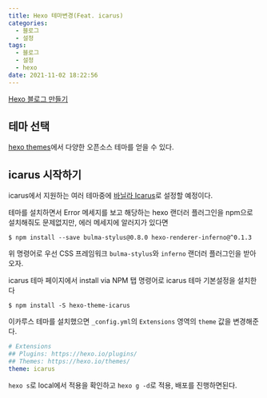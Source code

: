 ```yaml
---
title: Hexo 테마변경(Feat. icarus)
categories:
  - 블로그
  - 설정
tags: 
  - 블로그
  - 설정
  - hexo
date: 2021-11-02 18:22:56
---
```


[Hexo 블로그 만들기](https://hangack.github.io/2021/11/01/Blog/Setting/Hexo-blog/)

## 테마 선택

[hexo themes](https://hexo.io/themes/)에서 다양한 오픈소스 테마를 얻을 수 있다.


## icarus 시작하기

icarus에서 지원하는 여러 테마중에 [바닐라 Icarus](https://ppoffice.github.io/hexo-theme-icarus/uncategorized/getting-started-with-icarus/#install-npm)로 설정할 예정이다.

테마를 설치하면서 Error 메세지를 보고 해당하는 hexo 랜더러 플러그인을 npm으로 설치해줘도 문제없지만,
에러 메세지에 알러지가 있다면
```shell
$ npm install --save bulma-stylus@0.8.0 hexo-renderer-inferno@^0.1.3
```
위 명령어로 우선 CSS 프레임워크 `bulma-stylus`와 `inferno` 랜더러 플러그인을 받아오자.

icarus 테마 페이지에서 install via NPM 탭 명령어로 icarus 테마 기본설정을 설치한다
```shell
$ npm install -S hexo-theme-icarus
```

이카루스 테마를 설치했으면 `_config.yml`의 `Extensions` 영역의 `theme` 값을 변경해준다.
```yml
# Extensions
## Plugins: https://hexo.io/plugins/
## Themes: https://hexo.io/themes/
theme: icarus
```

`hexo s`로 local에서 적용을 확인하고 `hexo g -d`로 적용, 배포를 진행하면된다.